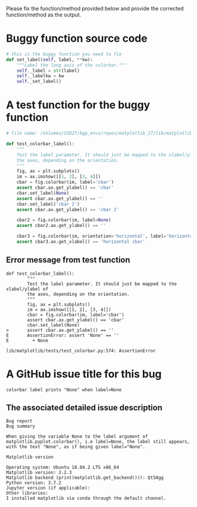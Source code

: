 Please fix the function/method provided below and provide the corrected function/method as the output.


# Buggy function source code
```python
# this is the buggy function you need to fix
def set_label(self, label, **kw):
    """Label the long axis of the colorbar."""
    self._label = str(label)
    self._labelkw = kw
    self._set_label()

```

# A test function for the buggy function
```python
# file name: /Volumes/SSD2T/bgp_envs/repos/matplotlib_27/lib/matplotlib/tests/test_colorbar.py

def test_colorbar_label():
    """
    Test the label parameter. It should just be mapped to the xlabel/ylabel of
    the axes, depending on the orientation.
    """
    fig, ax = plt.subplots()
    im = ax.imshow([[1, 2], [3, 4]])
    cbar = fig.colorbar(im, label='cbar')
    assert cbar.ax.get_ylabel() == 'cbar'
    cbar.set_label(None)
    assert cbar.ax.get_ylabel() == ''
    cbar.set_label('cbar 2')
    assert cbar.ax.get_ylabel() == 'cbar 2'

    cbar2 = fig.colorbar(im, label=None)
    assert cbar2.ax.get_ylabel() == ''

    cbar3 = fig.colorbar(im, orientation='horizontal', label='horizontal cbar')
    assert cbar3.ax.get_xlabel() == 'horizontal cbar'
```

## Error message from test function
```text
def test_colorbar_label():
        """
        Test the label parameter. It should just be mapped to the xlabel/ylabel of
        the axes, depending on the orientation.
        """
        fig, ax = plt.subplots()
        im = ax.imshow([[1, 2], [3, 4]])
        cbar = fig.colorbar(im, label='cbar')
        assert cbar.ax.get_ylabel() == 'cbar'
        cbar.set_label(None)
>       assert cbar.ax.get_ylabel() == ''
E       AssertionError: assert 'None' == ''
E         + None

lib/matplotlib/tests/test_colorbar.py:574: AssertionError

```


# A GitHub issue title for this bug
```text
colorbar label prints "None" when label=None
```

## The associated detailed issue description
```text
Bug report
Bug summary

When giving the variable None to the label argument of matplotlib.pyplot.colorbar(), i.e label=None, the label still appears, with the text "None", as if being given label="None".

Matplotlib version

Operating system: Ubuntu 18.04.2 LTS x86_64
Matplotlib version: 2.2.3
Matplotlib backend (print(matplotlib.get_backend())): Qt5Agg
Python version: 3.7.2
Jupyter version (if applicable):
Other libraries:
I installed matplotlib via conda through the default channel.
```



